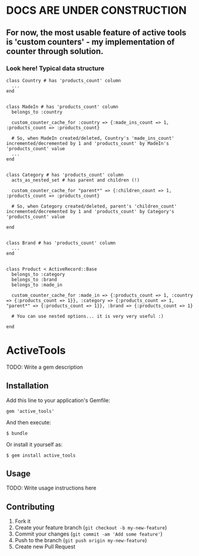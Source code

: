 # DOCS ARE UNDER CONSTRUCTION

## For now, the most usable feature of active tools is 'custom counters' - my implementation of <t>counter through</t> solution.

### Look here! Typical data structure

    class Country # has 'products_count' column
      ...
    end


    class MadeIn # has 'products_count' column
      belongs_to :country
      
      custom_counter_cache_for :country => {:made_ins_count => 1, :products_count => :products_count}
      
      # So, when MadeIn created/deleted, Country's 'made_ins_count' incremented/decremented by 1 and 'products_count' by MadeIn's 'products_count' value
      ...
    end


    class Category # has 'products_count' column
      acts_as_nested_set # has parent and children (!)

      custom_counter_cache_for "parent*" => {:children_count => 1, :products_count => :products_count}

      # So, when Category created/deleted, parent's 'children_count' incremented/decremented by 1 and 'products_count' by Category's 'products_count' value

    end


    class Brand # has 'products_count' column
      ...
    end


    class Product < ActiveRecord::Base
      belongs_to :category
      belongs_to :brand
      belongs_to :made_in
      
      custom_counter_cache_for :made_in => {:products_count => 1, :country => {:products_count => 1}}, :category => {:products_count => 1, "parent*" => {:products_count => 1}}, :brand => {:products_count => 1}
  
      # You can use nested options... it is very very useful :)
  
    end


# ActiveTools

TODO: Write a gem description

## Installation

Add this line to your application's Gemfile:

    gem 'active_tools'

And then execute:

    $ bundle

Or install it yourself as:

    $ gem install active_tools

## Usage

TODO: Write usage instructions here

## Contributing

1. Fork it
2. Create your feature branch (`git checkout -b my-new-feature`)
3. Commit your changes (`git commit -am 'Add some feature'`)
4. Push to the branch (`git push origin my-new-feature`)
5. Create new Pull Request
